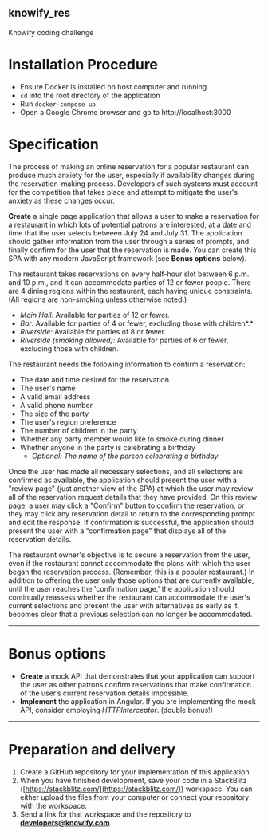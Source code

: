 ## knowify_res
Knowify coding challenge

# Installation Procedure

- Ensure Docker is installed on host computer and running
- `cd` into the root directory of the application
- Run `docker-compose up`
- Open a Google Chrome browser and go to http://localhost:3000

# Specification

The process of making an online reservation for a popular restaurant can produce much anxiety for the user, especially if availability changes during the reservation-making process. Developers of such systems must account for the competition that takes place and attempt to mitigate the user's anxiety as these changes occur.

**Create** a single page application that allows a user to make a reservation for a restaurant in which lots of potential patrons are interested, at a date and time that the user selects between July 24 and July 31. The application should gather information from the user through a series of prompts, and finally confirm for the user that the reservation is made. You can create this SPA with any modern JavaScript framework (see **Bonus options** below).

The restaurant takes reservations on every half-hour slot between 6 p.m. and 10 p.m., and it can accommodate parties of 12 or fewer people. There are 4 dining regions within the restaurant, each having unique constraints. (All regions are non-smoking unless otherwise noted.)

- *Main Hall:* Available for parties of 12 or fewer.
- *Bar:* Available for parties of 4 or fewer, excluding those with children*.*
- *Riverside:* Available for parties of 8 or fewer.
- *Riverside (smoking allowed):* Available for parties of 6 or fewer, excluding those with children.

The restaurant needs the following information to confirm a reservation:

- The date and time desired for the reservation
- The user's name
- A valid email address
- A valid phone number
- The size of the party
- The user's region preference
- The number of children in the party
- Whether any party member would like to smoke during dinner
- Whether anyone in the party is celebrating a birthday
    - *Optional: The name of the person celebrating a birthday*

Once the user has made all necessary selections, and all selections are confirmed as available, the application should present the user with a "review page" (just another view of the SPA) at which the user may review all of the reservation request details that they have provided. On this review page, a user may click a "Confirm" button to confirm the reservation, or they may click any reservation detail to return to the corresponding prompt and edit the response. If confirmation is successful, the application should present the user with a “confirmation page” that displays all of the reservation details.

The restaurant owner's objective is to secure a reservation from the user, even if the restaurant cannot accommodate the plans with which the user began the reservation process. (Remember, this is a popular restaurant.) In addition to offering the user only those options that are currently available, until the user reaches the 'confirmation page,' the application should continually reassess whether the restaurant can accommodate the user's current selections and present the user with alternatives as early as it becomes clear that a previous selection can no longer be accommodated.

---

# Bonus options

- **Create** a mock API that demonstrates that your application can support the user as other patrons confirm reservations that make confirmation of the user’s current reservation details impossible.
- **Implement** the application in Angular. If you are implementing the mock API, consider employing *HTTPInterceptor*. (double bonus!)

---

# Preparation and delivery

1. Create a GitHub repository for your implementation of this application.
2. When you have finished development, save your code in a StackBlitz ([https://stackblitz.com/](https://stackblitz.com/)) workspace. You can either upload the files from your computer or connect your repository with the workspace.
3. Send a link for that workspace and the repository to **developers@knowify.com**.
